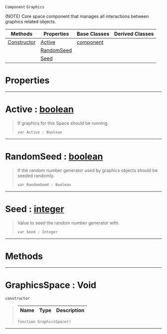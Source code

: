  `Component` `Graphics`



(NOTE) Core space component that manages all interactions between graphics related objects.

|Methods|Properties|Base Classes|Derived Classes|
|---|---|---|---|
|[ Constructor](https://github.com/zeroengineteam/ZeroDocs/blob/master/code_reference/class_reference/graphicsspace.markdown#graphicsspace-void)|[ Active](https://github.com/zeroengineteam/ZeroDocs/blob/master/code_reference/class_reference/graphicsspace.markdown#active-zero-engine-docum)|[component](https://github.com/zeroengineteam/ZeroDocs/blob/master/code_reference/class_reference/component.markdown)| |
| |[ RandomSeed](https://github.com/zeroengineteam/ZeroDocs/blob/master/code_reference/class_reference/graphicsspace.markdown#randomseed-zero-engine-d)| | |
| |[ Seed](https://github.com/zeroengineteam/ZeroDocs/blob/master/code_reference/class_reference/graphicsspace.markdown#seed-zero-engine-documen)| | |


 #  Properties


---  
 #  Active : [boolean](https://github.com/zeroengineteam/ZeroDocs/blob/master/code_reference/zilch_base_types/boolean.markdown)

> If graphics for this Space should be running.
> ``` lang=cpp, name=Zilch
> var Active : Boolean


---  
 #  RandomSeed : [boolean](https://github.com/zeroengineteam/ZeroDocs/blob/master/code_reference/zilch_base_types/boolean.markdown)

> If the random number generator used by graphics objects should be seeded randomly.
> ``` lang=cpp, name=Zilch
> var RandomSeed : Boolean


---  
 #  Seed : [integer](https://github.com/zeroengineteam/ZeroDocs/blob/master/code_reference/zilch_base_types/integer.markdown)

> Value to seed the random number generator with.
> ``` lang=cpp, name=Zilch
> var Seed : Integer


---  
 #  Methods


---  
 #  GraphicsSpace : Void

 `constructor`

> 
> |Name|Type|Description|
> |---|---|---|
> ``` lang=cpp, name=Zilch
> function GraphicsSpace()
> ``` 


---  
 

 
